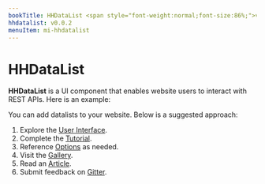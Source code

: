 ```yaml
---
bookTitle: HHDataList <span style="font-weight:normal;font-size:86%;">v0.0.2</span>
hhdatalist: v0.0.2
menuItem: mi-hhdatalist
---
```


# HHDataList

<b>HHDataList</b> is a UI component that enables website users to interact with REST APIs. Here is an example:

<div id="famous-trees-datalist" class="hh-data-list"></div>
<script>
  var options = new DLTreesOptions002('famous-trees-datalist');
  options.processMode.showTool = true;
  options.themeDefinition.showTool = true;
  new HHDataList(options);
</script>

You can add datalists to your website. Below is a suggested approach:

1. Explore the [User Interface](/en/hhdatalist/v0.0.2/user-interface/).
1. Complete the [Tutorial](/en/hhdatalist/v0.0.2/tutorial/).
1. Reference [Options](/en/hhdatalist/v0.0.2/options/) as needed.
1. Visit the [Gallery](/en/hhdatalist/v0.0.2/gallery/).
1. Read an [Article](/en/hhdatalist/v0.0.2/articles/).
1. Submit feedback on [Gitter](https://gitter.im/hagenhaus/hhdatalist).